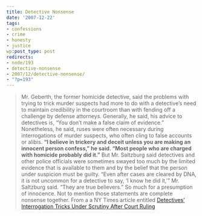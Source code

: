 ```yaml
---
title: Detective Nonsense
date: '2007-12-22'
tags:
- confessions
- crime
- honesty
- justice
wp:post_type: post
redirects:
- node/193
- detective-nonsense
- 2007/12/detective-nonsense/
- "?p=193"
---
```


> Mr. Geberth, the former homicide detective, said the problems with trying to trick murder suspects had more to do with a detective’s need to maintain credibility in the courtroom than with fending off a challenge by defense attorneys. Generally, he said, his advice to detectives is, “You don’t make a false claim of evidence.” Nonetheless, he said, ruses were often necessary during interrogations of murder suspects, who often cling to false accounts or alibis. **“I believe in trickery and deceit unless you are making an innocent person confess,” he said. “Most people who are charged with homicide probably did it.”** But Mr. Saltzburg said detectives and other police officials were sometimes swayed too much by the limited evidence that is available to them and by the belief that the person under suspicion must be guilty. “Even after cases are cleared by DNA, it is not uncommon for a detective to say, ‘I know he did it,’” Mr. Saltzburg said. “They are true believers.”
So much for a presumption of innocence. Not to mention those statements are complete nonsense together. From a a NY Times article entitled [Detectives’ Interrogation Tricks Under Scrutiny After Court Ruling](http://www.nytimes.com/2007/12/23/nyregion/23tankleff.html?_r=1&ref=nyregion&oref=slogin)
